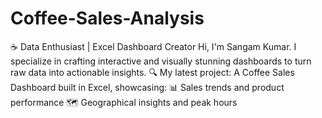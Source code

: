 # Coffee-Sales-Analysis
☕ Data Enthusiast | Excel Dashboard Creator Hi, I'm Sangam Kumar. I specialize in crafting interactive and visually stunning dashboards to turn raw data into actionable insights.  🔍 My latest project: A Coffee Sales Dashboard built in Excel, showcasing:  📊 Sales trends and product performance  🗺️ Geographical insights and peak hours 

